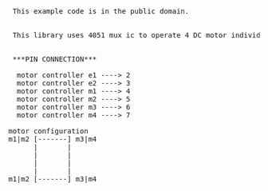 <pre>
 This example code is in the public domain.


 This library uses 4051 mux ic to operate 4 DC motor individually with PWM support.


 ***PIN CONNECTION***

  motor controller e1 ----> 2
  motor controller e2 ----> 3
  motor controller m1 ----> 4
  motor controller m2 ----> 5
  motor controller m3 ----> 6
  motor controller m4 ----> 7

motor configuration
m1|m2 [-------] m3|m4
      |       |
      |       |
      |       |
      |       |
m1|m2 [-------] m3|m4
</pre>

